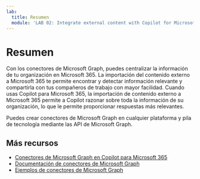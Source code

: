 ```yaml
---
lab:
  title: Resumen
  module: 'LAB 02: Integrate external content with Copilot for Microsoft 365 using Microsoft Graph connectors built with .NET'
---
```


# Resumen

Con los conectores de Microsoft Graph, puedes centralizar la información de tu organización en Microsoft 365. La importación del contenido externo a Microsoft 365 te permite encontrar y detectar información relevante y compartirla con tus compañeros de trabajo con mayor facilidad. Cuando usas Copilot para Microsoft 365, la importación de contenido externo a Microsoft 365 permite a Copilot razonar sobre toda la información de su organización, lo que le permite proporcionar respuestas más relevantes.

Puedes crear conectores de Microsoft Graph en cualquier plataforma y pila de tecnología mediante las API de Microsoft Graph.

## Más recursos

- [Conectores de Microsoft Graph en Copilot para Microsoft 365](https://developer.microsoft.com/microsoft-365/copilot)
- [Documentación de conectores de Microsoft Graph](/graph/connecting-external-content-connectors-overview)
- [Ejemplos de conectores de Microsoft Graph](https://aka.ms/gc/samples)
